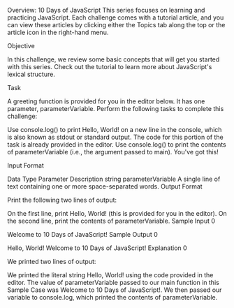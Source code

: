 Overview: 10 Days of JavaScript
This series focuses on learning and practicing JavaScript. Each challenge comes with a tutorial article, and you can view these articles by clicking either the Topics tab along the top or the article icon in the right-hand menu.

Objective

In this challenge, we review some basic concepts that will get you started with this series. Check out the tutorial to learn more about JavaScript's lexical structure.

Task

A greeting function is provided for you in the editor below. It has one parameter, parameterVariable. Perform the following tasks to complete this challenge:

Use console.log() to print Hello, World! on a new line in the console, which is also known as stdout or standard output. The code for this portion of the task is already provided in the editor.
Use console.log() to print the contents of parameterVariable (i.e., the argument passed to main).
You've got this!

Input Format

Data Type	Parameter	Description
string	parameterVariable	A single line of text containing one or more space-separated words.
Output Format

Print the following two lines of output:

On the first line, print Hello, World! (this is provided for you in the editor).
On the second line, print the contents of parameterVariable.
Sample Input 0

Welcome to 10 Days of JavaScript!
Sample Output 0

Hello, World!
Welcome to 10 Days of JavaScript!
Explanation 0

We printed two lines of output:

We printed the literal string Hello, World! using the code provided in the editor.
The value of parameterVariable passed to our main function in this Sample Case was Welcome to 10 Days of JavaScript!. We then passed our variable to console.log, which printed the contents of parameterVariable.
